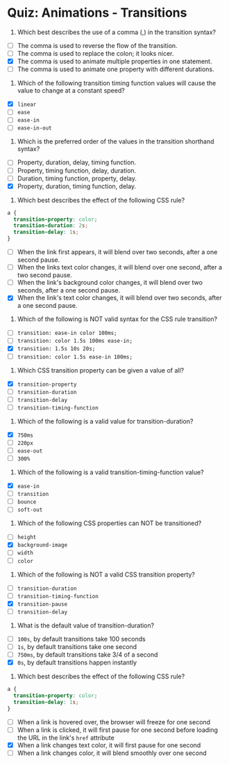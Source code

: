 # Quiz: Animations - Transitions

1. Which best describes the use of a comma (,) in the transition syntax?

  - [ ] The comma is used to reverse the flow of the transition.
  - [ ] The comma is used to replace the colon; it looks nicer.
  - [x] The comma is used to animate multiple properties in one statement.
  - [ ] The comma is used to animate one property with different durations.

1. Which of the following transition timing function values will cause the value to change at a constant speed?

  - [x] `linear`
  - [ ] `ease`
  - [ ] `ease-in`
  - [ ] `ease-in-out`

1. Which is the preferred order of the values in the transition shorthand syntax?

  - [ ] Property, duration, delay, timing function.
  - [ ] Property, timing function, delay, duration.
  - [ ] Duration, timing function, property, delay.
  - [x] Property, duration, timing function, delay.

1. Which best describes the effect of the following CSS rule?

  ```css
  a {
    transition-property: color;
    transition-duration: 2s;
    transition-delay: 1s;
  }
  ```

  - [ ] When the link first appears, it will blend over two seconds, after a one second pause.
  - [ ] When the links text color changes, it will blend over one second, after a two second pause.
  - [ ] When the link's background color changes, it will blend over two seconds, after a one second pause.
  - [x] When the link's text color changes, it will blend over two seconds, after a one second pause.

1. Which of the following is NOT valid syntax for the CSS rule transition?

  - [ ] `transition: ease-in color 100ms;`
  - [ ] `transition: color 1.5s 100ms ease-in;`
  - [x] `transition: 1.5s 10s 20s;`
  - [ ] `transition: color 1.5s ease-in 100ms;`

1. Which CSS transition property can be given a value of all?

  - [x] `transition-property`
  - [ ] `transition-duration`
  - [ ] `transition-delay`
  - [ ] `transition-timing-function`

1. Which of the following is a valid value for transition-duration?

  - [x] `750ms`
  - [ ] `220px`
  - [ ] `ease-out`
  - [ ] `300%`

1. Which of the following is a valid transition-timing-function value?

  - [x] `ease-in`
  - [ ] `transition`
  - [ ] `bounce`
  - [ ] `soft-out`

1. Which of the following CSS properties can NOT be transitioned?

  - [ ] `height`
  - [x] `background-image`
  - [ ] `width`
  - [ ] `color`

1. Which of the following is NOT a valid CSS transition property?

  - [ ] `transition-duration`
  - [ ] `transition-timing-function`
  - [x] `transition-pause`
  - [ ] `transition-delay`

1. What is the default value of transition-duration?

  - [ ] `100s`, by default transitions take 100 seconds
  - [ ] `1s`, by default transitions take one second
  - [ ] `750ms`, by default transitions take 3/4 of a second
  - [x] `0s`, by default transitions happen instantly

1. Which best describes the effect of the following CSS rule?

  ```css
  a {
    transition-property: color;
    transition-delay: 1s;
  }
  ```

  - [ ] When a link is hovered over, the browser will freeze for one second
  - [ ] When a link is clicked, it will first pause for one second before loading the URL in the link's `href` attribute
  - [x] When a link changes text color, it will first pause for one second
  - [ ] When a link changes color, it will blend smoothly over one second
